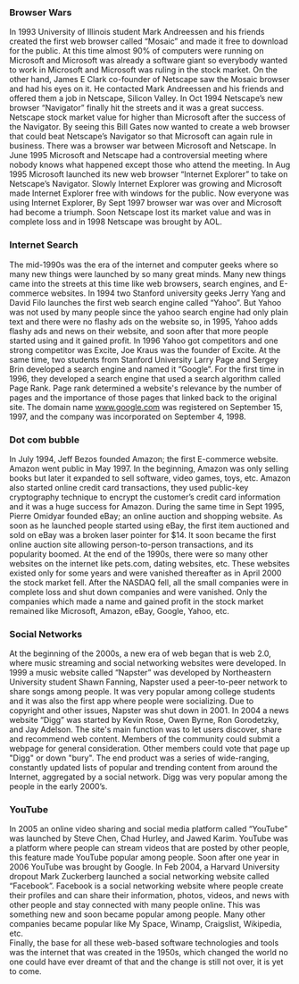 ### Browser Wars
  In 1993 University of Illinois student Mark Andreessen and his friends created the first web browser called “Mosaic” and made it free to download for the public. At this time almost 90% of computers were running on Microsoft and Microsoft was already a software giant so everybody wanted to work in Microsoft and Microsoft was ruling in the stock market. On the other hand, James E Clark co-founder of Netscape saw the Mosaic browser and had his eyes on it. He contacted Mark Andreessen and his friends and offered them a job in Netscape, Silicon Valley. In Oct 1994 Netscape’s new browser “Navigator” finally hit the streets and it was a great success. Netscape stock market value for higher than Microsoft after the success of the Navigator. By seeing this Bill Gates now wanted to create a web browser that could beat Netscape’s Navigator so that Microsoft can again rule in business. There was a browser war between Microsoft and Netscape. In June 1995 Microsoft and Netscape had a controversial meeting where nobody knows what happened except those who attend the meeting. In Aug 1995 Microsoft launched its new web browser “Internet Explorer” to take on Netscape’s Navigator. Slowly Internet Explorer was growing and Microsoft made Internet Explorer free with windows for the public. Now everyone was using Internet Explorer, By Sept 1997 browser war was over and Microsoft had become a triumph. Soon Netscape lost its market value and was in complete loss and in 1998 Netscape was brought by AOL.
### Internet Search
The mid-1990s was the era of the internet and computer geeks where so many new things were launched by so many great minds. Many new things came into the streets at this time like web browsers, search engines, and E-commerce websites. In 1994 two Stanford university geeks Jerry Yang and David Filo launches the first web search engine called “Yahoo”. But Yahoo was not used by many people since the yahoo search engine had only plain text and there were no flashy ads on the website so, in 1995, Yahoo adds flashy ads and news on their website, and soon after that more people started using and it gained profit. In 1996 Yahoo got competitors and one strong competitor was Excite, Joe Kraus was the founder of Excite. At the same time, two students from Stanford University Larry Page and Sergey Brin developed a search engine and named it “Google”. For the first time in 1996, they developed a search engine that used a search algorithm called Page Rank. Page rank determined a website's relevance by the number of pages and the importance of those pages that linked back to the original site. The domain name www.google.com was registered on September 15, 1997, and the company was incorporated on September 4, 1998.<br>
### Dot com bubble
In July 1994, Jeff Bezos founded Amazon; the first E-commerce website. Amazon went public in May 1997. In the beginning, Amazon was only selling books but later it expanded to sell software, video games, toys, etc. Amazon also started online credit card transactions, they used public-key cryptography technique to encrypt the customer’s credit card information and it was a huge success for Amazon. During the same time in Sept 1995, Pierre Omidyar founded eBay; an online auction and shopping website. As soon as he launched people started using eBay, the first item auctioned and sold on eBay was a broken laser pointer for $14. It soon became the first online auction site allowing person-to-person transactions, and its popularity boomed. At the end of the 1990s, there were so many other websites on the internet like pets.com, dating websites, etc. These websites existed only for some years and were vanished thereafter as in April 2000 the stock market fell. After the NASDAQ fell, all the small companies were in complete loss and shut down companies and were vanished. Only the companies which made a name and gained profit in the stock market remained like Microsoft, Amazon, eBay, Google, Yahoo, etc.  
### Social Networks          
At the beginning of the 2000s, a new era of web began that is web 2.0, where music streaming and social networking websites were developed. In 1999 a music website called “Napster” was developed by Northeastern University student Shawn Fanning, Napster used a peer-to-peer network to share songs among people. It was very popular among college students and it was also the first app where people were socializing. Due to copyright and other issues, Napster was shut down in 2001. In 2004 a news website “Digg” was started by Kevin Rose, Owen Byrne, Ron Gorodetzky, and Jay Adelson. The site's main function was to let users discover, share and recommend web content. Members of the community could submit a webpage for general consideration. Other members could vote that page up "Digg" or down "bury". The end product was a series of wide-ranging, constantly updated lists of popular and trending content from around the Internet, aggregated by a social network. Digg was very popular among the people in the early 2000’s.<br> 
### YouTube
In 2005 an online video sharing and social media platform called “YouTube” was launched by Steve Chen, Chad Hurley, and Jawed Karim. YouTube was a platform where people can stream videos that are posted by other people, this feature made YouTube popular among people. Soon after one year in 2006 YouTube was brought by Google. In Feb 2004, a Harvard University dropout Mark Zuckerberg launched a social networking website called “Facebook”. Facebook is a social networking website where people create their profiles and can share their information, photos, videos, and news with other people and stay connected with many people online. This was something new and soon became popular among people. Many other companies became popular like My Space, Winamp, Craigslist, Wikipedia, etc. <br>
           Finally, the base for all these web-based software technologies and tools was the internet that was created in the 1950s, which changed the world no one could have ever dreamt of that and the change is still not over, it is yet to come.

